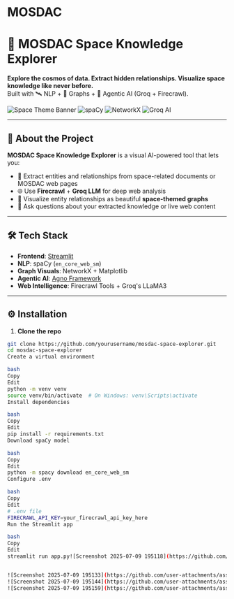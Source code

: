 # MOSDAC
# 🚀 MOSDAC Space Knowledge Explorer

**Explore the cosmos of data. Extract hidden relationships. Visualize space knowledge like never before.**  
Built with 🛰️ NLP + 🌌 Graphs + 🤖 Agentic AI (Groq + Firecrawl).

![Space Theme Banner](https://img.shields.io/badge/Streamlit-1.33.0-red?style=for-the-badge) ![spaCy](https://img.shields.io/badge/spaCy-NLP-blueviolet?style=for-the-badge) ![NetworkX](https://img.shields.io/badge/Graph%20viz-NetworkX-orange?style=for-the-badge) ![Groq AI](https://img.shields.io/badge/Agentic%20AI-Groq-green?style=for-the-badge)  

---

## 🌠 About the Project

**MOSDAC Space Knowledge Explorer** is a visual AI-powered tool that lets you:
- 🧠 Extract entities and relationships from space-related documents or MOSDAC web pages
- 🌐 Use **Firecrawl** + **Groq LLM** for deep web analysis
- 🌌 Visualize entity relationships as beautiful **space-themed graphs**
- 💬 Ask questions about your extracted knowledge or live web content

---

## 🛠️ Tech Stack

- **Frontend**: [Streamlit](https://streamlit.io/)
- **NLP**: spaCy (`en_core_web_sm`)
- **Graph Visuals**: NetworkX + Matplotlib
- **Agentic AI**: [Agno Framework](https://github.com/agnos-ai/agno)
- **Web Intelligence**: Firecrawl Tools + Groq's LLaMA3

---

## ⚙️ Installation

1. **Clone the repo**
```bash
git clone https://github.com/yourusername/mosdac-space-explorer.git
cd mosdac-space-explorer
Create a virtual environment

bash
Copy
Edit
python -m venv venv
source venv/bin/activate  # On Windows: venv\Scripts\activate
Install dependencies

bash
Copy
Edit
pip install -r requirements.txt
Download spaCy model

bash
Copy
Edit
python -m spacy download en_core_web_sm
Configure .env

bash
Copy
Edit
# .env file
FIRECRAWL_API_KEY=your_firecrawl_api_key_here
Run the Streamlit app

bash
Copy
Edit
streamlit run app.py![Screenshot 2025-07-09 195118](https://github.com/user-attachments/assets/4fef5585-8609-4b73-a7e7-2740135bcf52)


![Screenshot 2025-07-09 195133](https://github.com/user-attachments/assets/bf97f563-fc5e-42de-bc69-dcbb1676f2a6)
![Screenshot 2025-07-09 195144](https://github.com/user-attachments/assets/8237b271-9f82-44a6-a775-a35ac0352fb4)
![Screenshot 2025-07-09 195159](https://github.com/user-attachments/assets/93c245a7-15e8-4277-8c03-bff5759af05d)
